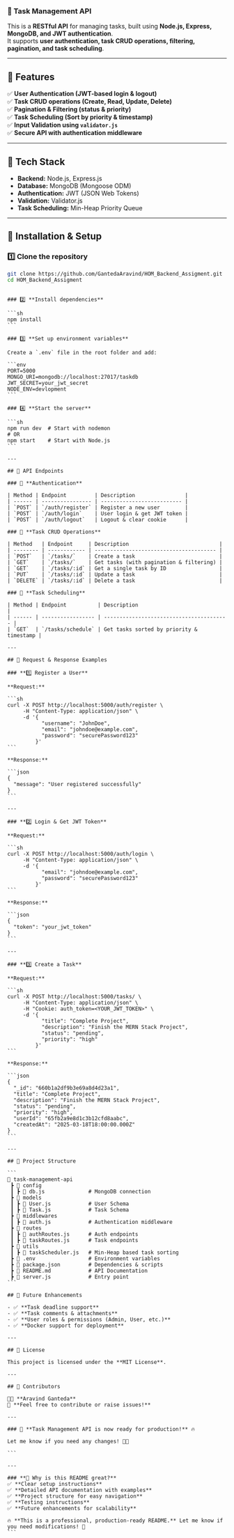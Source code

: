 ### 🚀 Task Management API

This is a **RESTful API** for managing tasks, built using **Node.js, Express, MongoDB, and JWT authentication**.  
It supports **user authentication, task CRUD operations, filtering, pagination, and task scheduling**.

---

## 📌 Features

✅ **User Authentication (JWT-based login & logout)**  
✅ **Task CRUD operations (Create, Read, Update, Delete)**  
✅ **Pagination & Filtering (status & priority)**  
✅ **Task Scheduling (Sort by priority & timestamp)**  
✅ **Input Validation using `validator.js`**  
✅ **Secure API with authentication middleware**

---

## 📌 Tech Stack

- **Backend:** Node.js, Express.js
- **Database:** MongoDB (Mongoose ODM)
- **Authentication:** JWT (JSON Web Tokens)
- **Validation:** Validator.js
- **Task Scheduling:** Min-Heap Priority Queue

---

## 📌 Installation & Setup

### 1️⃣ **Clone the repository**

```sh
git clone https://github.com/GantedaAravind/HOM_Backend_Assigment.git
cd HOM_Backend_Assigment
```

````

### 2️⃣ **Install dependencies**

```sh
npm install
```

### 3️⃣ **Set up environment variables**

Create a `.env` file in the root folder and add:

```env
PORT=5000
MONGO_URI=mongodb://localhost:27017/taskdb
JWT_SECRET=your_jwt_secret
NODE_ENV=devlopment
```

### 4️⃣ **Start the server**

```sh
npm run dev  # Start with nodemon
# OR
npm start    # Start with Node.js
```

---

## 📌 API Endpoints

### 🔹 **Authentication**

| Method | Endpoint         | Description                |
| ------ | ---------------- | -------------------------- |
| `POST` | `/auth/register` | Register a new user        |
| `POST` | `/auth/login`    | User login & get JWT token |
| `POST` | `/auth/logout`   | Logout & clear cookie      |

### 🔹 **Task CRUD Operations**

| Method   | Endpoint     | Description                             |
| -------- | ------------ | --------------------------------------- |
| `POST`   | `/tasks/`    | Create a task                           |
| `GET`    | `/tasks/`    | Get tasks (with pagination & filtering) |
| `GET`    | `/tasks/:id` | Get a single task by ID                 |
| `PUT`    | `/tasks/:id` | Update a task                           |
| `DELETE` | `/tasks/:id` | Delete a task                           |

### 🔹 **Task Scheduling**

| Method | Endpoint          | Description                              |
| ------ | ----------------- | ---------------------------------------- |
| `GET`  | `/tasks/schedule` | Get tasks sorted by priority & timestamp |

---

## 📌 Request & Response Examples

### **1️⃣ Register a User**

**Request:**

```sh
curl -X POST http://localhost:5000/auth/register \
     -H "Content-Type: application/json" \
     -d '{
           "username": "JohnDoe",
           "email": "johndoe@example.com",
           "password": "securePassword123"
         }'
```

**Response:**

```json
{
  "message": "User registered successfully"
}
```

---

### **2️⃣ Login & Get JWT Token**

**Request:**

```sh
curl -X POST http://localhost:5000/auth/login \
     -H "Content-Type: application/json" \
     -d '{
           "email": "johndoe@example.com",
           "password": "securePassword123"
         }'
```

**Response:**

```json
{
  "token": "your_jwt_token"
}
```

---

### **3️⃣ Create a Task**

**Request:**

```sh
curl -X POST http://localhost:5000/tasks/ \
     -H "Content-Type: application/json" \
     -H "Cookie: auth_token=<YOUR_JWT_TOKEN>" \
     -d '{
           "title": "Complete Project",
           "description": "Finish the MERN Stack Project",
           "status": "pending",
           "priority": "high"
         }'
```

**Response:**

```json
{
  "_id": "660b1a2df9b3e69a8d4d23a1",
  "title": "Complete Project",
  "description": "Finish the MERN Stack Project",
  "status": "pending",
  "priority": "high",
  "userId": "65fb2a9e8d1c3b12cfd8aabc",
  "createdAt": "2025-03-18T18:00:00.000Z"
}
```

---

## 📌 Project Structure

```
📂 task-management-api
 ┣ 📂 config
 ┃ ┣ 📜 db.js              # MongoDB connection
 ┣ 📂 models
 ┃ ┣ 📜 User.js            # User Schema
 ┃ ┣ 📜 Task.js            # Task Schema
 ┣ 📂 middlewares
 ┃ ┣ 📜 auth.js            # Authentication middleware
 ┣ 📂 routes
 ┃ ┣ 📜 authRoutes.js      # Auth endpoints
 ┃ ┣ 📜 taskRoutes.js      # Task endpoints
 ┣ 📂 utils
 ┃ ┣ 📜 taskScheduler.js   # Min-Heap based task sorting
 ┣ 📜 .env                 # Environment variables
 ┣ 📜 package.json         # Dependencies & scripts
 ┣ 📜 README.md            # API Documentation
 ┣ 📜 server.js            # Entry point
```

## 📌 Future Enhancements

- ✅ **Task deadline support**
- ✅ **Task comments & attachments**
- ✅ **User roles & permissions (Admin, User, etc.)**
- ✅ **Docker support for deployment**

---

## 📌 License

This project is licensed under the **MIT License**.

---

## 📌 Contributors

👨‍💻 **Aravind Ganteda**
💬 **Feel free to contribute or raise issues!**

---

### 🚀 **Task Management API is now ready for production!** 🔥

Let me know if you need any changes! 🚀✨

```

---

### **📌 Why is this README great?**
✅ **Clear setup instructions**
✅ **Detailed API documentation with examples**
✅ **Project structure for easy navigation**
✅ **Testing instructions**
✅ **Future enhancements for scalability**

🔥 **This is a professional, production-ready README.** Let me know if you need modifications! 🚀
```
````
